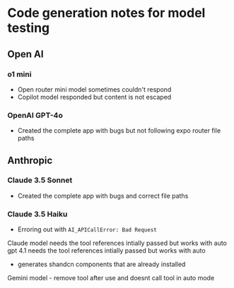 # Code generation notes for model testing

## Open AI

### o1 mini

- Open router mini model sometimes couldn't respond
- Copilot model responded but content is not escaped

### OpenAI GPT-4o

- Created the complete app with bugs but not following expo router file paths

## Anthropic

### Claude 3.5 Sonnet

- Created the complete app with bugs and correct file paths

### Claude 3.5 Haiku

- Erroring out with `AI_APICallError: Bad Request`

Claude model needs the tool references intially passed but works with auto
gpt 4.1 needs the tool references intially passed but works with auto

- generates shandcn components that are already installed

Gemini model - remove tool after use and doesnt call tool in auto mode
